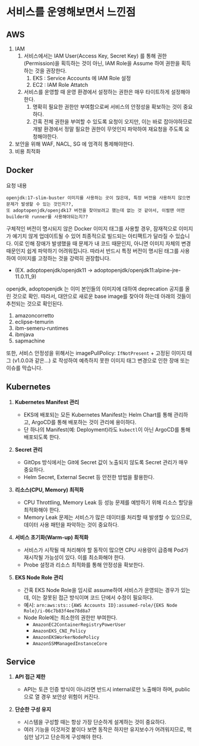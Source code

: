 # 서비스를 운영해보면서 느낀점
## AWS
1. IAM
   1. 서비스에서는 IAM User(Access Key, Secret Key) 를 통해 권한(Permission)을 획득하는 것이 아닌, IAM Role을 Assume 하여 권한을 획득하는 것을 권장한다.
      1. EKS : Service Accounts 에 IAM Role 설정
      2. EC2 : IAM Role Attatch
   2. 서비스를 운영할 때 운영 환경에서 설정하는 권한은 매우 타이트하게 설정해야한다.
      1. 명확히 필요한 권한만 부여함으로써 서비스의 안정성을 확보하는 것이 중요하다.
      2. 간혹 전체 권한을 부여할 수 있도록 요청이 오지만, 이는 바로 잡아야하므로 개발 환경에서 정말 필요한 권한이 무엇인지 파악하여 재요청을 주도록 요청해야한다.
2. 보안을 위해 WAF, NACL, SG 에 엄격히 통제해야한다.
3. 비용 최적화

## Docker

요청 내용

```
openjdk:17-slim-buster 이미지를 사용하는 곳이 많은데, 특정 버전을 사용하지 않으면 문제가 발생할 수 있는 것인지??,
또 adoptopenjdk/openjdk17 버전을 찾아보려고 했는데 없는 것 같아서, 이럴땐 어떤 builder와 runner를 사용해야되는지??
```

구체적인 버전이 명시되지 않은 Docker 이미지 태그를 사용할 경우, 잠재적으로 이미지가 예기치 않게 업데이트될 수 있어 최종적으로 빌드되는 아티팩트가 달라질 수 있습니다. 이로 인해 장애가 발생했을 때 문제가 내 코드 때문인지, 아니면 이미지 자체의 변경 때문인지 쉽게 파악하기 어려워집니다. 따라서 반드시 특정 버전이 명시된 태그를 사용하여 이미지를 고정하는 것을 강력히 권장합니다.
- (EX. adoptopenjdk/openjdk11 -> adoptopenjdk/openjdk11:alpine-jre-11.0.11_9)

openjdk, adoptopenjdk 는 이미 본인들의 이미지에 대하여 deprecation 공지를 올린 것으로 확인. 따라서, 대안으로 새로운 base image를 찾아야 하는데 아래의 것들이 추천되는 것으로 확인된다.

1. amazoncorretto
2. eclipse-temurin
3. ibm-semeru-runtimes
4. ibmjava
5. sapmachine

또한, 서비스 안정성을 위해서는 imagePullPolicy: `IfNotPresent` + 고정된 이미지 태그 (v1.0.0과 같은...) 로 작성하여 예측하지 못한 이미지 태그 변경으로 인한 장애 또는 이슈를 막습니다.

## Kubernetes

1. **Kubernetes Manifest 관리**
   * EKS에 배포되는 모든 Kubernetes Manifest는 Helm Chart를 통해 관리하고, ArgoCD를 통해 배포하는 것이 관리에 용이하다.
   * 단 하나의 Manifest(예: Deployment)라도 `kubectl`이 아닌 ArgoCD를 통해 배포되도록 한다.

2. **Secret 관리**
   * GitOps 방식에서는 Git에 Secret 값이 노출되지 않도록 Secret 관리가 매우 중요하다.
   * Helm Secret, External Secret 등 안전한 방법을 활용한다.

3. **리소스(CPU, Memory) 최적화**
   * CPU Throttling, Memory Leak 등 성능 문제를 예방하기 위해 리소스 할당을 최적화해야 한다.
   * Memory Leak 문제는 서비스가 많은 데이터를 처리할 때 발생할 수 있으므로, 데이터 사용 패턴을 파악하는 것이 중요하다.

4. **서비스 초기화(Warm-up) 최적화**
   * 서비스가 시작될 때 처리해야 할 동작이 많으면 CPU 사용량이 급증해 Pod가 재시작될 가능성이 있다. 이를 최소화해야 한다.
   * Probe 설정과 리소스 최적화를 통해 안정성을 확보한다.

5. **EKS Node Role 관리**
   * 간혹 EKS Node Role을 임시로 assume하여 서비스가 운영되는 경우가 있는데, 이는 잘못된 접근 방식이며 코드 단에서 수정이 필요하다.
   * 예시: `arn:aws:sts::{AWS Accounts ID}:assumed-role/{EKS Node Role}/i-06c7b83f4ee78d8a7`
   * Node Role에는 최소한의 권한만 부여한다.
     * `AmazonEC2ContainerRegistryPowerUser`
     * `AmazonEKS_CNI_Policy`
     * `AmazonEKSWorkerNodePolicy`
     * `AmazonSSMManagedInstanceCore`

## Service

1. **API 접근 제한**
   * API는 토큰 인증 방식이 아니라면 반드시 internal로만 노출해야 하며, public으로 열 경우 보안상 위험이 커진다.

2. **단순한 구성 유지**
   * 시스템을 구성할 때는 항상 가장 단순하게 설계하는 것이 중요하다.
   * 여러 기능을 이것저것 붙이다 보면 동작은 하지만 유지보수가 어려워지므로, 핵심만 남기고 단순하게 구성해야 한다.
